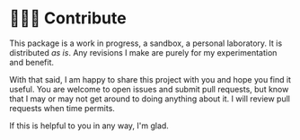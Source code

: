 # 👨🏻‍🏭 Contribute

This package is a work in progress, a sandbox, a personal laboratory. It is distributed _as is_. Any revisions I make are purely for my experimentation and benefit.

With that said, I am happy to share this project with you and hope you find it useful. You are welcome to open issues and submit pull requests, but know that I may or may not get around to doing anything about it. I will review pull requests when time permits.

If this is helpful to you in any way, I'm glad.
